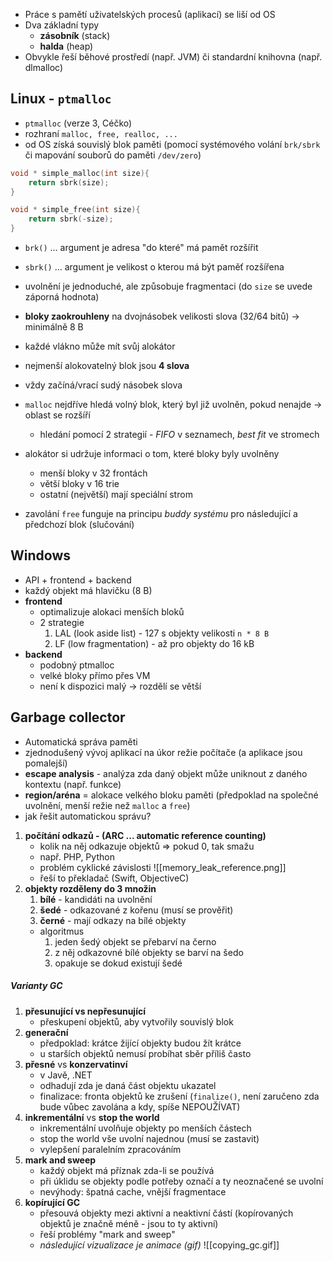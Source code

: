 - Práce s pamětí uživatelských procesů (aplikací) se liší od OS
- Dva základní typy
	- **zásobník** (stack)
	- **halda** (heap)
- Obvykle řeší běhové prostředí (např. JVM) či standardní knihovna (např. dlmalloc)

## Linux - `ptmalloc`
- `ptmalloc` (verze 3, Céčko)
- rozhraní `malloc, free, realloc, ...`
- od OS získá souvislý blok paměti (pomocí systémového volání `brk/sbrk` či mapování souborů do paměti `/dev/zero`)
```C
void * simple_malloc(int size){
	return sbrk(size);
}

void * simple_free(int size){
	return sbrk(-size);
}
```

- `brk()` ... argument je adresa "do které" má pamět rozšířit
- `sbrk()` ... argument je velikost o kterou má být paměť rozšířena

- uvolnění je jednoduché, ale způsobuje fragmentaci (do `size` se uvede záporná hodnota)
- **bloky zaokrouhleny** na dvojnásobek velikosti slova (32/64 bitů) -> minimálně 8 B
- každé vlákno může mít svůj alokátor
- nejmenší alokovatelný blok jsou **4 slova**
- vždy začíná/vrací sudý násobek slova
- `malloc` nejdříve hledá volný blok, který byl již uvolněn, pokud nenajde -> oblast se rozšíří
	- hledání pomocí 2 strategií - *FIFO* v seznamech, *best fit* ve stromech
- alokátor si udržuje informaci o tom, které bloky byly uvolněny
	- menší bloky v 32 frontách
	- větší bloky v 16 trie
	- ostatní (největší) mají speciální strom
- zavolání `free` funguje na principu *buddy systému* pro následující a předchozí blok (slučování)

## Windows
- API + frontend + backend
 - každý objekt má hlavičku (8 B)
- **frontend**
	- optimalizuje alokaci menších bloků
	- 2 strategie
		1) LAL (look aside list) - 127 s objekty velikosti `n * 8 B`
		2) LF (low fragmentation) - až pro objekty do 16 kB
- **backend**
	- podobný ptmalloc
	- velké bloky přímo přes VM
	- není k dispozici malý -> rozdělí se větší

## Garbage collector
- Automatická správa paměti
- zjednodušený vývoj aplikací na úkor režie počítače (a aplikace jsou pomalejší)
- **escape analysis** - analýza zda daný objekt může uniknout z daného kontextu (např. funkce)
- **region/aréna** = alokace velkého bloku paměti (předpoklad na společné uvolnění, menší režie než `malloc` a `free`)
- jak řešit automatickou správu?
1) **počítání odkazů - (ARC ... automatic reference counting)**
	- kolik na něj odkazuje objektů => pokud 0, tak smažu
	- např. PHP, Python
	-  problém cyklické závislosti
		![[memory_leak_reference.png]]
	- řeší to překladač (Swift, ObjectiveC)
2) **objekty rozděleny do 3 množin**
	1) **bílé** - kandidáti na uvolnění
	2) **šedé** - odkazované z kořenu (musí se prověřit)
	3) **černé** - mají odkazy na bílé objekty
	- algoritmus
		1) jeden šedý objekt se přebarví na černo
		2) z něj odkazovné bílé objekty se barví na šedo
		3) opakuje se dokud existují šedé
##### Varianty GC
1) **přesunující vs nepřesunující**
	- přeskupení objektů, aby vytvořily souvislý blok
2) **generační**
	- předpoklad: krátce žijící objekty budou žít krátce
	- u starších objektů nemusí probíhat sběr příliš často
3) **přesné** vs **konzervatinví**
	- v Javě, .NET
	- odhadují zda je daná část objektu ukazatel
	- finalizace: fronta objektů ke zrušení (`finalize()`, není zaručeno zda bude vůbec zavolána a kdy, spíše NEPOUŽÍVAT)
1) **inkrementální** vs **stop the world**
	- inkrementální uvolňuje objekty po menších částech
	- stop the world vše uvolní najednou (musí se zastavit)
	- vylepšení paralelním zpracováním
2) **mark and sweep**
	- každý objekt má příznak zda-li se používá
	- při úklidu se objekty podle potřeby označí a ty neoznačené se uvolní
	- nevýhody: špatná cache, vnější fragmentace
3) **kopírující GC**
	- přesouvá objekty mezi aktivní a neaktivní částí (kopírovaných objektů je značně méně - jsou to ty aktivní)
	- řeší problémy "mark and sweep"
	- *následující vizualizace je animace (gif)*
	![[copying_gc.gif]]